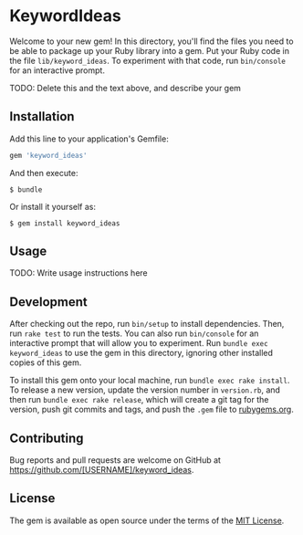# KeywordIdeas

Welcome to your new gem! In this directory, you'll find the files you need to be able to package up your Ruby library into a gem. Put your Ruby code in the file `lib/keyword_ideas`. To experiment with that code, run `bin/console` for an interactive prompt.

TODO: Delete this and the text above, and describe your gem

## Installation

Add this line to your application's Gemfile:

```ruby
gem 'keyword_ideas'
```

And then execute:

    $ bundle

Or install it yourself as:

    $ gem install keyword_ideas

## Usage

TODO: Write usage instructions here

## Development

After checking out the repo, run `bin/setup` to install dependencies. Then, run `rake test` to run the tests. You can also run `bin/console` for an interactive prompt that will allow you to experiment. Run `bundle exec keyword_ideas` to use the gem in this directory, ignoring other installed copies of this gem.

To install this gem onto your local machine, run `bundle exec rake install`. To release a new version, update the version number in `version.rb`, and then run `bundle exec rake release`, which will create a git tag for the version, push git commits and tags, and push the `.gem` file to [rubygems.org](https://rubygems.org).

## Contributing

Bug reports and pull requests are welcome on GitHub at https://github.com/[USERNAME]/keyword_ideas.


## License

The gem is available as open source under the terms of the [MIT License](http://opensource.org/licenses/MIT).

